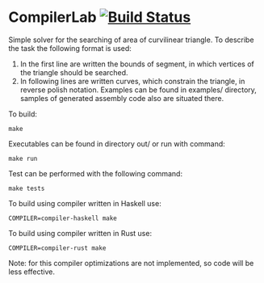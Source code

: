 # CompilerLab [![Build Status](https://travis-ci.org/SeTSeR/CompilerLab.svg?branch=master)](https://travis-ci.org/SeTSeR/CompilerLab)
Simple solver for the searching of area of curvilinear triangle. To describe the task the following format is used:
1. In the first line are written the bounds of segment, in which vertices of the triangle should be searched.
2. In following lines are written curves, which constrain the triangle, in reverse polish notation.
Examples can be found in examples/ directory, samples of generated assembly code also are situated there.

To build:
````
make
````
Executables can be found in directory out/ or run with command:
````
make run
````
Test can be performed with the following command:
````
make tests
````
To build using compiler written in Haskell use:
```
COMPILER=compiler-haskell make
```
To build using compiler written in Rust use:
```
COMPILER=compiler-rust make
```
Note: for this compiler optimizations are not implemented, so code will be less effective.
